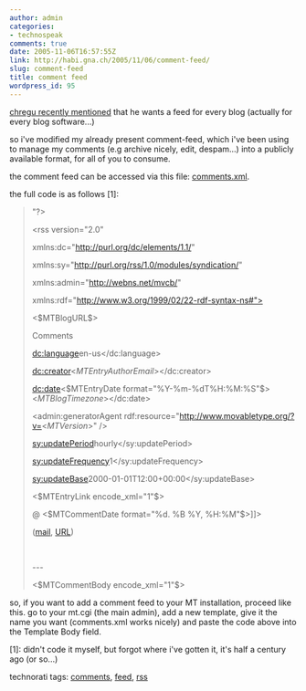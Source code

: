 ```yaml
---
author: admin
categories:
- technospeak
comments: true
date: 2005-11-06T16:57:55Z
link: http://habi.gna.ch/2005/11/06/comment-feed/
slug: comment-feed
title: comment feed
wordpress_id: 95
---
```


[chregu recently mentioned](http://blog.bitflux.ch/archive/2005/11/04/more-latest-comments-feeds.html) that he wants a feed for every blog (actually for every blog software...)
  
so i've modified my already present comment-feed, which i've been using to manage my comments (e.g archive nicely, edit, despam...) into a publicly available format, for all of you to consume.
  
the comment feed can be accessed via this file: [comments.xml](http://habi.gna.ch/blog/comments.xml). 
  
the full code is as follows [1]:





<blockquote><?xml version="1.0" encoding="<$MTPublishCharset$>"?>
  
<rss version="2.0" 
  
xmlns:dc="http://purl.org/dc/elements/1.1/"
  
xmlns:sy="http://purl.org/rss/1.0/modules/syndication/"
  
xmlns:admin="http://webns.net/mvcb/"
  
xmlns:rdf="http://www.w3.org/1999/02/22-rdf-syntax-ns#">
  
<channel>
  
<title><$MTBlogName remove_html="1" encode_xml="1"$> Comments</title>
  
<link><$MTBlogURL$></link>
  
<description>Comments</description>
  
<dc:language>en-us</dc:language>
  
<dc:creator><MTEntries lastn="1"><$MTEntryAuthorEmail$></MTEntries></dc:creator>
  
<dc:date><MTEntries lastn="1"><$MTEntryDate format="%Y-%m-%dT%H:%M:%S"$><$MTBlogTimezone$></MTEntries></dc:date>
  
<admin:generatorAgent rdf:resource="http://www.movabletype.org/?v=<$MTVersion$>" />
  
<sy:updatePeriod>hourly</sy:updatePeriod>
  
<sy:updateFrequency>1</sy:updateFrequency>
  
<sy:updateBase>2000-01-01T12:00+00:00</sy:updateBase>

> 
> 
<MTComments lastn="15" sort_order="descend"><MTCommentEntry>
  
<item>
  
<title><$MTCommentAuthor encode_xml="1"$> on '<$MTEntryTitle encode_xml="1"$>'</title>
  
<link><$MTEntryLink encode_xml="1"$></link>
  
<description>

> 
> 
<![CDATA[
  
<$MTCommentAuthor$> @ <$MTCommentDate format="%d. %B %Y, %H:%M"$>]]><br />
  
(<a href="mailto:<$MTCommentEmail$>">mail</a>, <a href="<$MTCommentURL$>">URL</a>)
  
<br />
  
---<br />
  
<$MTCommentBody encode_xml="1"$>
  
</description>
  
</item>
  
</MTCommentEntry></MTComments>
  
</channel>
  
</rss></blockquote>





so, if you want to add a comment feed to your MT installation, proceed like this. go to your mt.cgi (the main admin), add a new template, give it the name you want (comments.xml works nicely) and paste the code above into the Template Body field.



[1]: didn't code it myself, but forgot where i've gotten it, it's half a century ago (or so...)






technorati tags: [comments](http://www.technorati.com/tag/comments), [feed](http://www.technorati.com/tag/feed), [rss](http://www.technorati.com/tag/rss)
